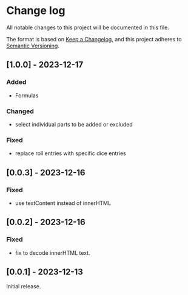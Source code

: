 # Change log
All notable changes to this project will be documented in this file.

The format is based on [Keep a Changelog](https://keepachangelog.com/en/1.0.0/),
and this project adheres to [Semantic Versioning](https://semver.org/spec/v2.0.0.html).

## [1.0.0] - 2023-12-17

### Added

- Formulas

### Changed

- select individual parts to be added or excluded

### Fixed

- replace roll entries with specific dice entries

## [0.0.3] - 2023-12-16

### Fixed

- use textContent instead of innerHTML

## [0.0.2] - 2023-12-16

### Fixed

- fix to decode innerHTML text.

## [0.0.1] - 2023-12-13

Initial release.

